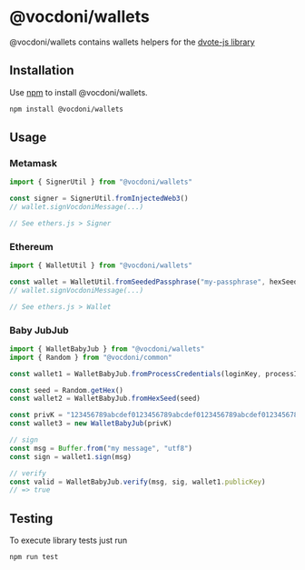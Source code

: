 # @vocdoni/wallets

@vocdoni/wallets contains wallets helpers for the [dvote-js library](https://github.com/vocdoni/dvote-js/)

## Installation

Use [npm](https://www.npmjs.com/) to install @vocdoni/wallets.

```bash
npm install @vocdoni/wallets
```

## Usage

### Metamask

```ts
import { SignerUtil } from "@vocdoni/wallets"

const signer = SignerUtil.fromInjectedWeb3()
// wallet.signVocdoniMessage(...)

// See ethers.js > Signer
```

### Ethereum

```ts
import { WalletUtil } from "@vocdoni/wallets"

const wallet = WalletUtil.fromSeededPassphrase("my-passphrase", hexSeed)
// wallet.signVocdoniMessage(...)

// See ethers.js > Wallet
```

### Baby JubJub

```ts
import { WalletBabyJub } from "@vocdoni/wallets"
import { Random } from "@vocdoni/common"

const wallet1 = WalletBabyJub.fromProcessCredentials(loginKey, processId, chosenSecret)

const seed = Random.getHex()
const wallet2 = WalletBabyJub.fromHexSeed(seed)

const privK = "123456789abcdef0123456789abcdef0123456789abcdef0123456789abcdef0"
const wallet3 = new WalletBabyJub(privK)

// sign
const msg = Buffer.from("my message", "utf8")
const sign = wallet1.sign(msg)

// verify
const valid = WalletBabyJub.verify(msg, sig, wallet1.publicKey)
// => true
```

## Testing

To execute library tests just run

```bash
npm run test
```
